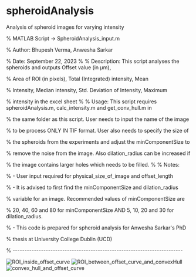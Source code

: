 # spheroidAnalysis
Analysis of spheroid images for varying intensity

% MATLAB Script -> SpheroidAnalysis_input.m

% Author: Bhupesh Verma, Anwesha Sarkar

% Date: September 22, 2023
%
% Description: This script analyses the spheroids and outputs Offset value (in μm),

% Area of ROI (in pixels), Total (Integrated) intensity, Mean

% Intensity, Median intensity, Std. Deviation of Intensity, Maximum

% intensity in the excel sheet
%
% Usage: This script requires spheroidAnalysis.m, calc_intensity.m and get_conv_hull.m in

% the same folder as this script. User needs to input the name of the image

% to be process ONLY IN TIF format. User also needs to specify the size of

% the spheroids from the experiments and adjust the minComponentSize to

% remove the noise from the image. Also dilation_radius can be increased if

% the image contains larger holes which needs to be filled.
%
% Notes:

% - User input required for physical_size_of_image and offset_length

% - It is advised to first find the minComponentSize and dilation_radius

% variable for an image. Recommended values of minComponentSize are

% 20, 40, 60 and 80 for minComponentSize AND 5, 10, 20 and 30 for dilation_radius.

% - This code is prepared for spheroid analysis for Anwesha Sarkar's PhD

% thesis at University College Dublin (UCD)

% ------------------------------------------------------------------------

![ROI_inside_offset_curve](https://github.com/bhupeshve/spheroidAnalysis/assets/146075582/486c0913-a4ad-4283-b734-515bf571704b)
![ROI_between_offset_curve_and_convexHull](https://github.com/bhupeshve/spheroidAnalysis/assets/146075582/3d69ba1d-13b9-4a2d-96b2-07992d7eff37)
![convex_hull_and_offset_curve](https://github.com/bhupeshve/spheroidAnalysis/assets/146075582/fbd61640-d800-4141-98c6-781c163d2ec7)


